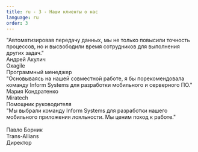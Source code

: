 ```yaml
---
title: ru - 3 - Наши клиенты о нас
language: ru
order: 3
---
```

<div class="cliaboutus">

<div class="cli-block clb1">
<div class="cli-block-text"><i class="fa fa-commenting-o fa-2x"></i>"Автоматизировав передачу данных, мы не только повысили точность процессов, но и высвободили время сотрудников для выполнения других задач."</div>
<div class="cli-block-author">Андрей Акулич</div>
<div class="cli-block-comp">Oxagile</div>
<div class="cli-block-dolg">Программный менеджер</div>
</div>

<div class="cli-block clb2">
<div class="cli-block-text"><i class="fa fa-commenting-o fa-2x"></i>"Основываясь на нашей совместной работе, я бы порекомендовала команду Inform Systems для разработки мобильного и серверного ПО."</div>
<div class="cli-block-author">Мария Кондратенко</div>
<div class="cli-block-comp">Miratech</div>
<div class="cli-block-dolg">Помощник руководителя</div>
</div>

<div class="cli-block clb3">
<div class="cli-block-text"><i class="fa fa-commenting-o fa-2x"></i>"Мы выбрали команду Inform Systems для разработки нашего мобильного приложения лояльности. Мы ценим поход к работе."<br />
&nbsp;</div>
<div class="cli-block-author">Павло Борник</div>
<div class="cli-block-comp">Trans-Allians</div>
<div class="cli-block-dolg">Директор</div>
</div>

</div>